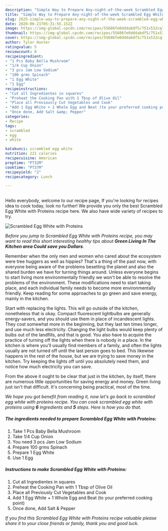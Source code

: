 ```yaml
---
description: "Simple Way to Prepare Any-night-of-the-week Scrambled Egg White with Proteins"
title: "Simple Way to Prepare Any-night-of-the-week Scrambled Egg White with Proteins"
slug: 2625-simple-way-to-prepare-any-night-of-the-week-scrambled-egg-white-with-proteins
date: 2020-06-21T05:31:55.152Z
image: https://img-global.cpcdn.com/recipes/55686fe0dddabdf5/751x532cq70/scrambled-egg-white-with-proteins-recipe-main-photo.jpg
thumbnail: https://img-global.cpcdn.com/recipes/55686fe0dddabdf5/751x532cq70/scrambled-egg-white-with-proteins-recipe-main-photo.jpg
cover: https://img-global.cpcdn.com/recipes/55686fe0dddabdf5/751x532cq70/scrambled-egg-white-with-proteins-recipe-main-photo.jpg
author: Tyler Hunter
ratingvalue: 5
reviewcount: 8
recipeingredient:
- "1 Pcs Baby Bella Mushroom"
- "1/4 Cup Onion"
- "3 pcs Jam Low Sodium"
- "100 grms Spinach"
- "1 Egg White"
- "1 Egg"
recipeinstructions:
- "Cut all Ingredientes in squares"
- "Preheat the Cooking Pan with 1 Tbsp of Olive Oil"
- "Place all Previously Cut Vegetables and Cook"
- "Add 1 Egg White + 1 Whole Egg and Beat (to your preferred cooking point)"
- "Once done, Add Salt &amp; Pepper"
categories:
- Recipe
tags:
- scrambled
- egg
- white

katakunci: scrambled egg white 
nutrition: 221 calories
recipecuisine: American
preptime: "PT32M"
cooktime: "PT37M"
recipeyield: "2"
recipecategory: Lunch

---
```

<br>
Hello everybody, welcome to our recipe page, If you're looking for recipes idea to cook today, look no further! We provide you only the best Scrambled Egg White with Proteins recipe here. We also have wide variety of recipes to try.
<br>


![Scrambled Egg White with Proteins](https://img-global.cpcdn.com/recipes/55686fe0dddabdf5/751x532cq70/scrambled-egg-white-with-proteins-recipe-main-photo.jpg)

<i>Before you jump to Scrambled Egg White with Proteins recipe, you may want to read this short interesting healthy tips about 
<strong>Green Living In The Kitchen area Could save you Dollars</strong>.</i>
</br>

Remember when the only men and women who cared about the ecosystem were tree huggers as well as hippies? That's a thing of the past now, with everyone being aware of the problems besetting the planet and also the shared burden we have for turning things around. Unless everyone begins to start living more environmentally friendly we won't be able to resolve the problems of the environment. These modifications need to start taking place, and each individual family needs to become more environmentally friendly. Keep reading for some approaches to go green and save energy, mainly in the kitchen.

Start with replacing the lights. This will go outside of the kitchen, nonetheless that is okay. Compact fluorescent lightbulbs are generally energy-savers, and you should use them in place of incandescent lights. They cost somewhat more in the beginning, but they last ten times longer, and use much less electricity. Changing the light bulbs would keep plenty of bulbs out of the landfills, and that is good. You also have to acquire the practice of turning off the lights when there is nobody in a place. In the kitchen is where you'll usually find members of a family, and often the lights usually are not turned off until the last person goes to bed. This likewise happens in the rest of the house, but we are trying to save money in the kitchen. Try keeping the lights off until you absolutely need them, and notice how much electricity you can save.

From the above it ought to be clear that just in the kitchen, by itself, there are numerous little opportunities for saving energy and money. Green living just isn't that difficult. It's concerning being practical, most of the time.


<i>We hope you got benefit from reading it, now let's go back to scrambled egg white with proteins recipe. You can cook scrambled egg white with proteins using <strong>6</strong> ingredients and <strong>5</strong> steps. Here is how you do that.
</i>

##### The ingredients needed to prepare Scrambled Egg White with Proteins:

1. Take 1 Pcs Baby Bella Mushroom
1. Take 1/4 Cup Onion
1. You need 3 pcs Jam Low Sodium
1. Prepare 100 grms Spinach
1. Prepare 1 Egg White
1. Use 1 Egg


##### Instructions to make Scrambled Egg White with Proteins:

1. Cut all Ingredientes in squares
1. Preheat the Cooking Pan with 1 Tbsp of Olive Oil
1. Place all Previously Cut Vegetables and Cook
1. Add 1 Egg White + 1 Whole Egg and Beat (to your preferred cooking point)
1. Once done, Add Salt &amp; Pepper


<i>If you find this Scrambled Egg White with Proteins recipe valuable please share it to your close friends or family, thank you and good luck.</i>
